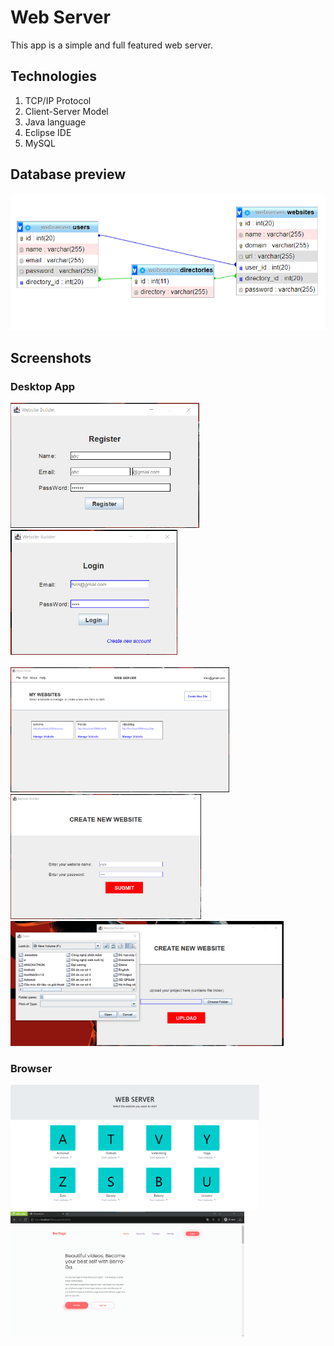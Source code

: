 # Web Server
This app is a simple and full featured web server.

## Technologies

  1. TCP/IP Protocol
  2. Client-Server Model
  3. Java language
  4. Eclipse IDE
  5. MySQL
 
## Database preview

![Database Preview](https://github.com/Nbtrien/Web-server/blob/main/database/data.png)

## Screenshots
### Desktop App
<div>
  <img src = "https://github.com/Nbtrien/Web-server/blob/main/database/w1.png" alt = "" height="200px"/>
  <img src = "https://github.com/Nbtrien/Web-server/blob/main/database/w2.png" alt = "" height="200px"/>
</div>
<br/>

<div>
  <img src = "https://github.com/Nbtrien/Web-server/blob/main/database/w3.png" alt = "" height="200px"/>
  <img src = "https://github.com/Nbtrien/Web-server/blob/main/database/w4.png" alt = "" height="200px"/>
  <img src = "https://github.com/Nbtrien/Web-server/blob/main/database/w5.png" alt = "" height="200px"/>
</div>

### Browser
<div>
  <img src = "https://github.com/Nbtrien/Web-server/blob/main/database/w7.png" alt = "" height="200px"/>
  <img src = "https://github.com/Nbtrien/Web-server/blob/main/database/w6.png" alt = "" height="200px"/>
</div>
